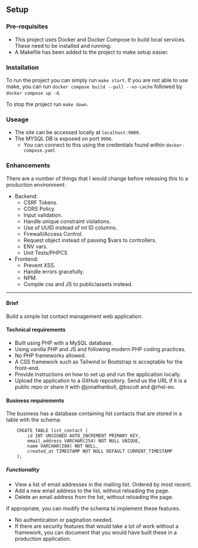 ## Setup

### Pre-requisites
- This project uses Docker and Docker Compose to build local services. These need to be installed and running.
- A Makefile has been added to the project to make setup easier.

### Installation 
To run the project you can simply run `make start`.
If you are not able to use make, you can run `docker compose build --pull --no-cache` followed by `docker compose up -d`.

To stop the project run `make down`.

### Useage
- The site can be accessed locally at `localhost:9000`.
- The MYSQL DB is exposed on port `9906`. 
  - You can connect to this using the credentials found within `docker-compose.yaml`

### Enhancements
There are a number of things that I would change before releasing this to a production environment:
  - Backend:
    - CSRF Tokens.
    - CORS Policy.
    - Input validation.
    - Handle unique constraint violations.
    - Use of UUID instead of int ID columns.
    - Firewall/Access Control.
    - Request object instead of passing $vars to controllers.
    - ENV vars.
    - Unit Tests/PHPCS
  - Frontend:
    - Prevent XSS.
    - Handle errors gracefully.
    - NPM.
    - Compile css and JS to public/assets instead.

---------

#### Brief
Build a simple list contact management web application.

#### Technical requirements
- Built using PHP with a MySQL database.
- Using vanilla PHP and JS and following modern PHP coding practices.
- No PHP frameworks allowed. 
- A CSS framework such as Tailwind or Bootstrap is acceptable for the front-end.
- Provide instructions on how to set up and run the application locally.
- Upload the application to a GitHub repository. Send us the URL if it is a public repo or share it with @jonathanbull, @bscutt and @rhel-eo.

#### Business requirements
The business has a database containing list contacts that are stored in a table with the schema:
```mysql
    CREATE TABLE list_contact (
        id INT UNSIGNED AUTO_INCREMENT PRIMARY KEY,
        email_address VARCHAR(254) NOT NULL UNIQUE,
        name VARCHAR(200) NOT NULL,
        created_at TIMESTAMP NOT NULL DEFAULT CURRENT_TIMESTAMP
    );
```
##### Functionality
- View a list of email addresses in the mailing list. Ordered by most recent.
- Add a new email address to the list, without reloading the page.
- Delete an email address from the list, without reloading the page.

If appropriate, you can modify the schema to implement these features.
- No authentication or pagination needed.
- If there are security features that would take a lot of work without a framework, you can document that 
  you would have built these in a production application.
